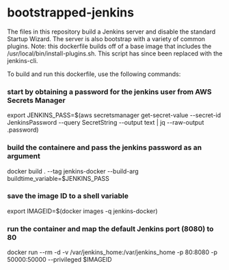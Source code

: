 # bootstrapped-jenkins

The files in this repository build a Jenkins server and disable the standard Startup Wizard. The server is also bootstrap with a variety of common plugins. Note: this dockerfile builds off of a base image that includes the /usr/local/bin/install-plugins.sh. This script has since been replaced with the jenkins-cli.

To build and run this dockerfile, use the following commands:

### start by obtaining a password for the jenkins user from AWS Secrets Manager
export JENKINS_PASS=$(aws secretsmanager get-secret-value --secret-id JenkinsPassword --query SecretString --output text | jq --raw-output .password) 
### build the containere and pass the jenkins password as an argument
docker build . --tag jenkins-docker --build-arg buildtime_variable=$JENKINS_PASS
### save the image ID to a shell variable
export IMAGEID=$(docker images -q jenkins-docker)
### run the container and map the default Jenkins port (8080) to 80
docker run --rm -d -v /var/jenkins_home:/var/jenkins_home -p 80:8080 -p 50000:50000 --privileged $IMAGEID
